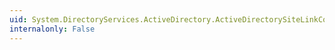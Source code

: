 ```yaml
---
uid: System.DirectoryServices.ActiveDirectory.ActiveDirectorySiteLinkCollection.OnRemoveComplete(System.Int32,System.Object)
internalonly: False
---
```

